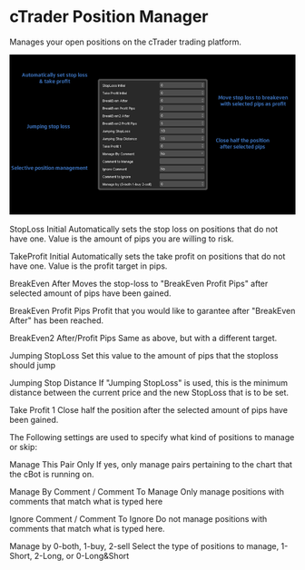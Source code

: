 # cTrader Position Manager
Manages your open positions on the cTrader trading platform.

![Features](features.png)

StopLoss Initial
Automatically sets the stop loss on positions that do not have one. Value is the amount of pips you are willing to risk.

TakeProfit Initial
Automatically sets the take profit on positions that do not have one. Value is the profit target in pips.

BreakEven After
Moves the stop-loss to "BreakEven Profit Pips" after selected amount of pips have been gained.

BreakEven Profit Pips
Profit that you would like to garantee after "BreakEven After" has been reached.

BreakEven2 After/Profit Pips
Same as above, but with a different target.

Jumping StopLoss
Set this value to the amount of pips that the stoploss should jump

Jumping Stop Distance
If "Jumping StopLoss" is used, this is the minimum distance between the current price and the new StopLoss that is to be set.

Take Profit 1
Close half the position after the selected amount of pips have been gained.


The Following settings are used to specify what kind of positions to manage or skip:

Manage This Pair Only
If yes, only manage pairs pertaining to the chart that the cBot is running on.

Manage By Comment / Comment To Manage
Only manage positions with comments that match what is typed here

Ignore Comment / Comment To Ignore
Do not manage positions with comments that match what is typed here.

Manage by 0-both, 1-buy, 2-sell
Select the type of positions to manage, 1-Short, 2-Long, or 0-Long&Short
